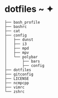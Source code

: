<p align="center">
<h1>dotfiles ~ ✦</h1>
</p>

```.
├── bash_profile  
├── bashrc  
├── cat  
├── config  
│   ├── dunst  
│   ├── i3  
│   ├── mpd  
│   ├── mpv  
│   └── polybar  
│       ├── bars  
│       ├── config  
├── dotfiles  
├── gitconfig  
├── LICENSE  
├── ncmpcpp  
├── vimrc  
└── zshrc  
```
